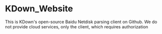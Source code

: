 # KDown_Website
This is KDown's open-source Baidu Netdisk parsing client on Github. We do not provide cloud services, only the client, which requires authorization
